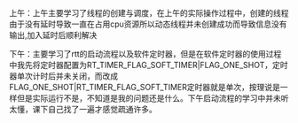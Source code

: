 上午：上午主要学习了线程的创建与调度，在上午的实际操作过程中，创建的线程由于没有延时导致一直在占用cpu资源所以动态线程并未创建成功而导致信息没有输出,加入延时后顺利解决

下午：主要学习了rtt的启动流程以及软件定时器，但是在软件定时器的使用过程中我先将定时器配置为RT_TIMER_FLAG_SOFT_TIMER|FLAG_ONE_SHOT，定时器单次计时后并未关闭，而改成FLAG_ONE_SHOT|RT_TIMER_FLAG_SOFT_TIMER定时器就是单次，按理说是一样但是实际运行不是，不知道是我的问题还是什么。下午启动流程的学习中并未听太懂，课下自己找了一遍才感觉疏通许多。

